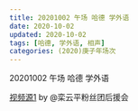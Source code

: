 ```yaml
---
title: 20201002 午场 哈德 学外语 
date: 2020-10-02
updated: 2020-10-02
tags: [哈德, 学外语, 相声]
categories: (2020)庚子年场次
---
```

20201002 午场 哈德 学外语 



[视频源1](https://weibo.com/6574451359/JnljPjyJ2) by @栾云平粉丝团后援会